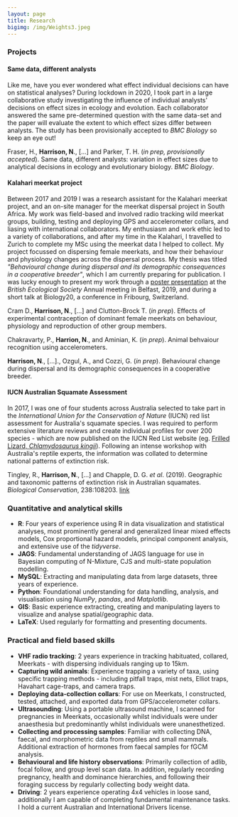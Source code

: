 ```yaml
---
layout: page
title: Research
bigimg: /img/Weights3.jpeg
---
```


### Projects

#### Same data, different analysts
Like me, have you ever wondered what effect individual decisions can have on statistical analyses? During lockdown in 2020, I took part in a large collaborative study investigating the influence of individual analysts' decisions on effect sizes in ecology and evolution. Each collaborator answered the same pre-determined question with the same data-set and the paper will evaluate the extent to which effect sizes differ between analysts. The study has been provisionally accepted to *BMC Biology* so keep an eye out! 

Fraser, H., **Harrison, N**., [...] and Parker, T. H. (*in prep, provisionally accepted*). Same data, different analysts: variation in effect sizes due to analytical decisions in ecology and evolutionary biology. *BMC Biology*.

#### Kalahari meerkat project
Between 2017 and 2019 I was a research assistant for the Kalahari meerkat project, and an on-site manager for the meerkat dispersal project in South Africa. My work was field-based and involved radio tracking wild meerkat groups, building, testing and deploying GPS and accelerometer collars, and liasing with international collaborators. My enthusiasm and work ethic led to a variety of collaborations, and after my time in the Kalahari, I travelled to Zurich to complete my MSc using the meerkat data I helped to collect. My project focussed on dispersing female meerkats, and how their behaviour and physiology changes across the dispersal process. My thesis was titled *"Behavioural change during dispersal and its demographic consequences in a cooperative breeder"*, which I am currently preparing for publication. I was lucky enough to present my work through a [poster presentation](https://www.researchgate.net/publication/337950675_Foraging_and_vigilance_trade_offs_during_dispersal_and_their_fitness_consequences) at the *British Ecological Society* Annual meeting in Belfast, 2019, and during a short talk at Biology20, a conference in Fribourg, Switzerland.

Cram D., **Harrison, N**.,  [...] and Clutton-Brock T. (*in prep*). Effects of experimental contraception of dominant female meerkats on behaviour, physiology and reproduction of other group members.

Chakravarty, P., **Harrion, N**., and Aminian, K. (*in prep*). Animal behvaiour recognition using accelerometers. 

**Harrison, N**., [...]., Ozgul, A., and Cozzi, G. (*in prep*). Behavioural change during dispersal and its demographic consequences in a cooperative breeder.

#### IUCN Australian Squamate Assessment
In 2017, I was one of four students across Australia selected to take part in the *International Union for the Conservation of Nature* (IUCN) red list assessment for Australia's squamate species. I was required to perform extensive literature reviews and create individual profiles for over 200 species - which are now published on the IUCN Red List website (eg. [Frilled Lizard, *Chlamydosaurus kingii*](https://www.iucnredlist.org/species/170384/21644690)). Following an intense workshop with Australia's reptile experts, the information was collated to determine national patterns of extinction risk.

Tingley, R., **Harrison, N**., [...]  and Chapple, D. G. *et al*. (2019). Geographic and taxonomic patterns of extinction risk in Australian squamates. *Biological Conservation*, 238:108203. [link](https://doi.org/10.1016/j.biocon.2019.108203)


### Quantitative and analytical skills
* **R**: Four years of experience using R in data visualization and statistical analyses, most prominently general and generalized linear mixed effects models, Cox proportional hazard models, principal component analysis, and extensive use of the *tidyverse*.
* **JAGS**: Fundamental understanding of JAGS language for use in Bayesian computing of N-Mixture, CJS and multi-state population modelling.
* **MySQL**: Extracting and manipulating data from large datasets, three years of experience.
* **Python**: Foundational understanding for data handling, analysis, and visualisation using *NumPy*, *pandas*, and *Matplotlib*.
* **GIS**: Basic experience extracting, creating and manipulating layers to visualize and analyse spatial/geographic data.
* **LaTeX**: Used regularly for formatting and presenting documents.

### Practical and field based skills
* **VHF radio tracking**: 2 years experience in tracking habituated, collared, Meerkats - with dispersing individuals ranging up to 15km. 
* **Capturing wild animals**: Experience trapping a variety of taxa, using specific trapping methods - including pitfall traps, mist nets, Elliot traps, Havahart cage-traps, and camera traps.
* **Deploying data-collection collars**: For use on Meerkats, I constructed, tested, attached, and exported data from GPS/accelerometer collars.
* **Ultrasounding**: Using a portable ultrasound machine, I scanned for pregnancies in Meerkats,
occasionally whilst individuals were under anaesthesia but predominantly whilst individuals were unanesthetized.
* **Collecting and processing samples**: Familiar with collecting DNA, faecal, and morphometric data from reptiles and small mammals. Additional extraction of hormones from faecal samples for fGCM analysis.
* **Behavioural and life history observations**: Primarily collection of adlib, focal follow, and group level scan data. In addition, regularly recording pregnancy, health and dominance hierarchies, and following their foraging success by regularly collecting body weight data. 
* **Driving**:  2 years experience operating 4x4 vehicles in loose sand, additionally I am capable of completing fundamental maintenance tasks. I hold a current Australian and International Drivers license. 


